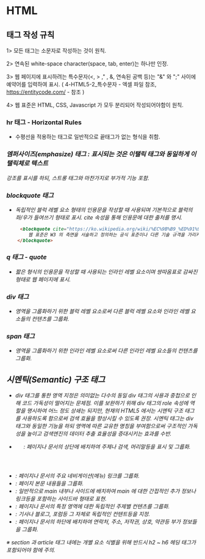 # HTML

## 태그 작성 규칙 

1> 모든 태그는 소문자로 작성하는 것이 원칙.

2> 연속된 white-space character(space, tab, enter)는 하나만 인정.

3> 웹 페이지에 표시하려는 특수문자(<, > ," , &, 연속된 공백 등)는 "&" 와 ";" 사이에 예약어를 입력하여 표시.
  ( 4-HTML5-2_특수문자 - 엑셀 파일 참조,    https://entitycode.com/  - 참조 )

4> 웹 표준은 HTML, CSS, Javascript 가 모두 분리되어 작성되어야함이 원칙.


### hr 태그 - Horizontal Rules
- 수평선을 적용하는 태그로 일반적으로 끝태그가 없는 형식을 취함.

### <em>엠퍼사이즈(emphasize) 태그 : 표시되는 것은 이탤릭 태그와 동일하게 이탤릭체로 텍스트
강조를 표시를 하되, 스트롱 태그와 마찬가지로 부가적 기능 포함.

### blockquote 태그                                                                         

- 독립적인 블럭 레벨 요소 형태의 인용문을 작성할 때 사용되며 기본적으로 블럭의 좌/우가 들여쓰기 형태로 표시.
      cite 속성을 통해 인용문에 대한 출처를 명시.
  
```html
     <blockquote cite="https://ko.wikipedia.org/wiki/%EC%9B%B9_%ED%91%9C%EC%A4%80">
        웹 표준은 W3 의 측면을 서술하고 정의하는 공식 표준이나 다른 기술 규격을 가리키는 일반적인 용어이다.
    </blockquote>
```
### q 태그  - quote
- 짧은 형식의 인용문을 작성할 때 사용되는 인라인 레벨 요소이며 쌍따옴표로 감싸진 형태로 웹 페이지에 표시.

### div 태그
- 영역을 그룹화하기 위한 블럭 레벨 요소로써 다른 블럭 레벨 요소와 인라인 레벨 요소들의 컨텐츠를 그룹화.

### span 태그
- 영역을 그룹화하기 위한 인라인 레벨 요소로써 다른 인라인 레벨 요소들의 컨텐츠를 그룹화.

  


## 시멘틱(Semantic) 구조 태그

- div 태그를 통한 영역 지정은 의미없는 다수의 동일 div 태그의 사용과 중첩으로 인해 코드 가독성이 떨어지는 문제점.
이를 보완하기 위해 div 태그의 role 속성에 역할을 명시하여 어느 정도 상쇄는 되지만, 현재의 HTML5 에서는 시멘틱
구조 태그를 사용하도록 함으로써 검색 효율을 향상시킬 수 있도록 권장.
시멘틱 태그는 div 태그와 동일한 기능을 하되 영역에 따른 교유한 명칭을 부여함으로써 구조적인 가독성을 높이고
검색엔진의 데이터 추출 효율성을 증대시키는 효과를 수반.

* <header> : 페이지나 문서의 상단에 배치하여 주제나 검색, 머리말등을 표시 및 그룹화.
* <nav> : 페이지나 문서의 주요 네비게이션(메뉴) 링크를 그룹화.
* <main> : 페이지 본문 내용들을 그룹화.
* <aside> : 일반적으로 main 내부나 사이드에 배치하여 main 에 대한 간접적인 추가 정보나
         링크등을 포함하는 사이드바 형태로 표현.
* <section> : 페이지나 문서의 특정 영역에 대한 독립적인 주제별 컨텐츠를 그룹화.
* <article> : 기사나 블로그, 포럼등 그 자체로 독립적인 컨텐트등을 지정.
* <footer> : 페이지나 문서의 하단에 배치하여 연락처, 주소, 저작권, 상호, 약관등 부가 정보들을 그룹화.


 ※ section 과 article 태그 내에는 개별 요소 식별을 위해 반드시 h2 ~ h6 헤딩 태그가 포함되어야 함에 주의.




